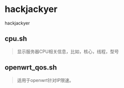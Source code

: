 # hackjackyer
hackjackyer

## cpu.sh

>显示服务器CPU相关信息，比如，核心，线程，型号

## openwrt_qos.sh

>适用于openwrt针对IP限速。
